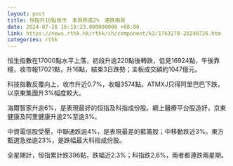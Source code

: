 ```yaml
---
layout: post
title: 恒指升16點收市　本周跌逾2%　連跌兩周
date: 2024-07-26 16:18:23.000000000 +08:00
link: https://news.rthk.hk/rthk/ch/component/k2/1763278-20240726.htm
categories: rthk
---
```


恒生指數在17000點水平上落，初段升逾220點後轉跌，低見16924點，午後靠穩，收市報17021點，升16點，結束3日跌勢；主板成交額約1047億元。

科技指數反覆向上，收市升近0.7%，收報3574點。ATMXJ只得阿里巴巴下跌，以京東集團升3%幅度較大。

海爾智家升逾6%，是表現最好的恒指及科指成份股。網上醫療平台股造好，京東健康及阿里健康升逾2%至逾3%。

中資電信股受壓，中聯通跌逾4%，是表現最差的藍籌股；中移動跌近3%。東方甄選急挫逾23%，是跌幅最大科指成份股。

全星期計，恒指累計跌396點，跌幅近2.3%；科指跌2.6%，兩者都連跌兩星期。
